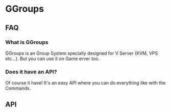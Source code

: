 # GGroups

<h2>FAQ</h2>
<h3>What is GGroups</h3>
GGroups is an Group System specially designed for V Server (KVM, VPS etc...). But you can use it on Game erver too.
<h3>Does it have an API?</h3>
Of course it have! It's an easy API where you can do everything like with the Commands.
<h2>API</h2>
<pre>

</pre>
